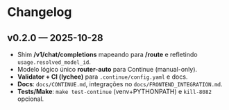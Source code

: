 # Changelog

## v0.2.0 — 2025-10-28
- Shim **/v1/chat/completions** mapeando para **/route** e refletindo `usage.resolved_model_id`.
- Modelo lógico único **router-auto** para Continue (manual-only).
- **Validator + CI (lychee)** para `.continue/config.yaml` e docs.
- **Docs**: `docs/CONTINUE.md`, integrações no `docs/FRONTEND_INTEGRATION.md`.
- **Tests/Make**: `make test-continue` (venv+PYTHONPATH) e `kill-8082` opcional.
